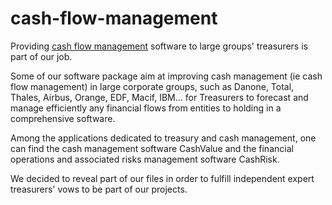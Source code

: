 # cash-flow-management
Providing [cash flow management](www.datalog-finance.com/en/2016/09/28/cash-flow-management/) software to large groups' treasurers is part of our job.

Some of our software package aim at improving cash management (ie cash flow management) in large corporate groups, such as Danone, Total, Thales, Airbus, Orange, EDF, Macif, IBM... for Treasurers to forecast and manage efficiently any financial flows from entities to holding in a comprehensive software.

Among the applications dedicated to treasury and cash management, one can find the cash management software CashValue and the financial operations and associated risks management software CashRisk.

We decided to reveal part of our files in order to fulfill independent expert treasurers' vows to be part of our projects.
